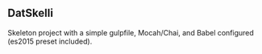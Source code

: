 ## DatSkelli
Skeleton project with a simple gulpfile, Mocah/Chai, and Babel configured (es2015 preset included).